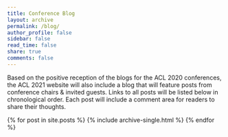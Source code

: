 ```yaml
---
title: Conference Blog
layout: archive
permalink: /blog/
author_profile: false
sidebar: false
read_time: false
share: true
comments: false
---
```


Based on the positive reception of the blogs for 
the ACL 2020 conferences, the ACL 2021 website will also include a blog 
that will feature posts from conference chairs &amp; invited guests. Links to all 
posts will be listed below in chronological order. Each post will include a comment 
area for readers to share their thoughts. 

{% for post in site.posts %}
  {% include archive-single.html %}
{% endfor %}
